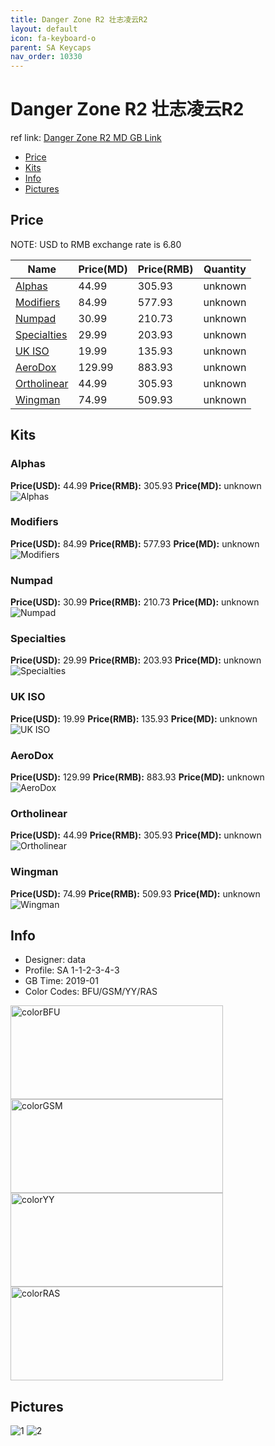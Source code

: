 ```yaml
---
title: Danger Zone R2 壮志凌云R2
layout: default
icon: fa-keyboard-o
parent: SA Keycaps
nav_order: 10330
---
```


# Danger Zone R2 壮志凌云R2

ref link: [Danger Zone R2 MD GB Link](https://www.massdrop.com/buy/danger-zone-sa-keycap-set)

* [Price](#price)
* [Kits](#kits)
* [Info](#info)
* [Pictures](#pictures)


## Price  
NOTE: USD to RMB exchange rate is 6.80

| Name          | Price(MD)    |  Price(RMB) | Quantity |
| ------------- | ------------ |  ---------- | -------- |
|[Alphas](#alphas)|44.99|305.93|unknown|
|[Modifiers](#modifiers)|84.99|577.93|unknown|
|[Numpad](#numpad)|30.99|210.73|unknown|
|[Specialties](#specialties)|29.99|203.93|unknown|
|[UK ISO](#ukiso)|19.99|135.93|unknown|
|[AeroDox](#aerodox)|129.99|883.93|unknown|
|[Ortholinear](#ortholinear)|44.99|305.93|unknown|
|[Wingman](#wingman)|74.99|509.93|unknown|


## Kits
### Alphas
**Price(USD):** 44.99    **Price(RMB):** 305.93    **Price(MD):** unknown    
<img src="{{ 'assets/images/sa-keycaps/dangerzoner2/kits_pics/alphas.jpg' | relative_url }}" alt="Alphas" class="image featured">

### Modifiers
**Price(USD):** 84.99    **Price(RMB):** 577.93    **Price(MD):** unknown    
<img src="{{ 'assets/images/sa-keycaps/dangerzoner2/kits_pics/modifiers.jpg' | relative_url }}" alt="Modifiers" class="image featured">

### Numpad
**Price(USD):** 30.99    **Price(RMB):** 210.73    **Price(MD):** unknown    
<img src="{{ 'assets/images/sa-keycaps/dangerzoner2/kits_pics/numpad.jpg' | relative_url }}" alt="Numpad" class="image featured">

### Specialties
**Price(USD):** 29.99    **Price(RMB):** 203.93    **Price(MD):** unknown    
<img src="{{ 'assets/images/sa-keycaps/dangerzoner2/kits_pics/specialties.png' | relative_url }}" alt="Specialties" class="image featured">

### UK ISO
**Price(USD):** 19.99    **Price(RMB):** 135.93    **Price(MD):** unknown    
<img src="{{ 'assets/images/sa-keycaps/dangerzoner2/kits_pics/uk-iso.png' | relative_url }}" alt="UK ISO" class="image featured">

### AeroDox
**Price(USD):** 129.99    **Price(RMB):** 883.93    **Price(MD):** unknown    
<img src="{{ 'assets/images/sa-keycaps/dangerzoner2/kits_pics/aerodox.jpg' | relative_url }}" alt="AeroDox" class="image featured">

### Ortholinear
**Price(USD):** 44.99    **Price(RMB):** 305.93    **Price(MD):** unknown    
<img src="{{ 'assets/images/sa-keycaps/dangerzoner2/kits_pics/ortholinear.jpg' | relative_url }}" alt="Ortholinear" class="image featured">

### Wingman
**Price(USD):** 74.99    **Price(RMB):** 509.93    **Price(MD):** unknown    
<img src="{{ 'assets/images/sa-keycaps/dangerzoner2/kits_pics/wingman.jpg' | relative_url }}" alt="Wingman" class="image featured">


## Info
* Designer: data
* Profile: SA 1-1-2-3-4-3
* GB Time: 2019-01
* Color Codes: BFU/GSM/YY/RAS  
<img src="{{ 'assets/images/sa-keycaps/SP_ColorCodes/abs/SP_Abs_ColorCodes_BFU.png' | relative_url }}" alt="colorBFU" height="150" width="340">
<img src="{{ 'assets/images/sa-keycaps/SP_ColorCodes/abs/SP_Abs_ColorCodes_GSM.png' | relative_url }}" alt="colorGSM" height="150" width="340">
<img src="{{ 'assets/images/sa-keycaps/SP_ColorCodes/abs/SP_Abs_ColorCodes_YY.png' | relative_url }}" alt="colorYY" height="150" width="340">
<img src="{{ 'assets/images/sa-keycaps/SP_ColorCodes/abs/SP_Abs_ColorCodes_RAS.png' | relative_url }}" alt="colorRAS" height="150" width="340">


## Pictures
<img src="{{ 'assets/images/sa-keycaps/dangerzoner2/rendering_pics/1.jpg' | relative_url }}" alt="1" class="image featured">
<img src="{{ 'assets/images/sa-keycaps/dangerzoner2/rendering_pics/2.jpg' | relative_url }}" alt="2" class="image featured">
